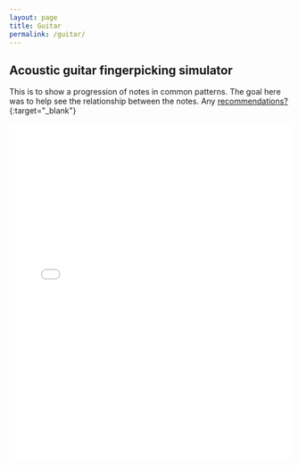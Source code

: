 ```yaml
---
layout: page
title: Guitar
permalink: /guitar/
---
```

## Acoustic guitar fingerpicking simulator
This is to show a progression of notes in common patterns. The goal here was to help see the relationship between the notes. Any [recommendations?](https://forms.gle/CNwTc8xPk3tQ4UUS9){:target="_blank"}

<iframe src="/site/iframe.html" height="600px" width="100%" style="border:none;"></iframe>
